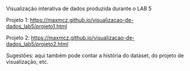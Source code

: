 Visualização interativa de dados produzida durante o LAB 5

Projeto 1: https://maxmcz.github.io/visualizacao-de-dados_lab5/projeto1.html

Projeto 2: https://maxmcz.github.io/visualizacao-de-dados_lab5/projeto2.html

Sugestões: aqui também pode contar a história do dataset, do projeto de visualização, etc.
